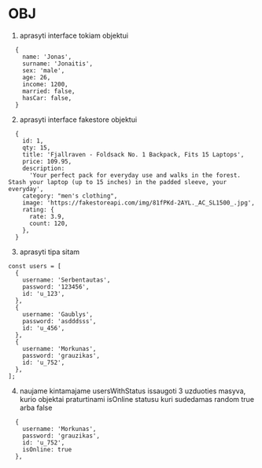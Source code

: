 # OBJ

1. aprasyti interface tokiam objektui

```
  {
    name: 'Jonas',
    surname: 'Jonaitis',
    sex: 'male',
    age: 26,
    income: 1200,
    married: false,
    hasCar: false,
  }

```

2. aprasyti interface fakestore objektui

```
  {
    id: 1,
    qty: 15,
    title: 'Fjallraven - Foldsack No. 1 Backpack, Fits 15 Laptops',
    price: 109.95,
    description:
      'Your perfect pack for everyday use and walks in the forest. Stash your laptop (up to 15 inches) in the padded sleeve, your everyday',
    category: "men's clothing",
    image: 'https://fakestoreapi.com/img/81fPKd-2AYL._AC_SL1500_.jpg',
    rating: {
      rate: 3.9,
      count: 120,
    },
  }
```

3. aprasyti tipa sitam

```
const users = [
  {
    username: 'Serbentautas',
    password: '123456',
    id: 'u_123',
  },
  {
    username: 'Gaublys',
    password: 'asdddsss',
    id: 'u_456',
  },
  {
    username: 'Morkunas',
    password: 'grauzikas',
    id: 'u_752',
  },
];
```

4. naujame kintamajame usersWithStatus issaugoti 3 uzduoties masyva, kurio objektai praturtinami isOnline statusu kuri sudedamas random true arba false

```
  {
    username: 'Morkunas',
    password: 'grauzikas',
    id: 'u_752',
    isOnline: true
  },
```
